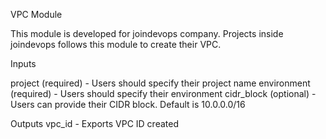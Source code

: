 VPC Module

This module is developed for joindevops company. Projects inside joindevops follows this module to create their VPC.

Inputs

project (required) - Users should specify their project name
environment (required) - Users should specify their environment
cidr_block (optional) - Users can provide their CIDR block. Default is 10.0.0.0/16

Outputs
vpc_id - Exports VPC ID created